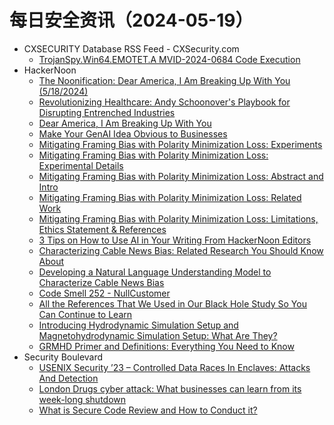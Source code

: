 # 每日安全资讯（2024-05-19）

- CXSECURITY Database RSS Feed - CXSecurity.com
  - [TrojanSpy.Win64.EMOTET.A MVID-2024-0684 Code Execution](https://cxsecurity.com/issue/WLB-2024050050)
- HackerNoon
  - [The Noonification: Dear America, I Am Breaking Up With You (5/18/2024)](https://hackernoon.com/5-18-2024-noonification?source=rss)
  - [Revolutionizing Healthcare: Andy Schoonover's Playbook for Disrupting Entrenched Industries](https://hackernoon.com/revolutionizing-healthcare-andy-schoonovers-playbook-for-disrupting-entrenched-industries?source=rss)
  - [Dear America, I Am Breaking Up With You](https://hackernoon.com/dear-america-i-am-breaking-up-with-you?source=rss)
  - [Make Your GenAI Idea Obvious to Businesses](https://hackernoon.com/make-your-genai-idea-obvious-to-businesses?source=rss)
  - [Mitigating Framing Bias with Polarity Minimization Loss: Experiments](https://hackernoon.com/mitigating-framing-bias-with-polarity-minimization-loss-experiments?source=rss)
  - [Mitigating Framing Bias with Polarity Minimization Loss: Experimental Details](https://hackernoon.com/mitigating-framing-bias-with-polarity-minimization-loss-experimental-details?source=rss)
  - [Mitigating Framing Bias with Polarity Minimization Loss: Abstract and Intro](https://hackernoon.com/mitigating-framing-bias-with-polarity-minimization-loss-abstract-and-intro?source=rss)
  - [Mitigating Framing Bias with Polarity Minimization Loss: Related Work](https://hackernoon.com/mitigating-framing-bias-with-polarity-minimization-loss-related-work?source=rss)
  - [Mitigating Framing Bias with Polarity Minimization Loss: Limitations, Ethics Statement & References](https://hackernoon.com/mitigating-framing-bias-with-polarity-minimization-loss-limitations-ethics-statement-and-references?source=rss)
  - [3 Tips on How to Use AI in Your Writing From HackerNoon Editors](https://hackernoon.com/3-tips-on-how-to-use-ai-in-your-writing-from-hackernoon-editors?source=rss)
  - [Characterizing Cable News Bias: Related Research You Should Know About](https://hackernoon.com/characterizing-cable-news-bias-related-research-you-should-know-about?source=rss)
  - [Developing a Natural Language Understanding Model to Characterize Cable News Bias](https://hackernoon.com/developing-a-natural-language-understanding-model-to-characterize-cable-news-bias?source=rss)
  - [Code Smell 252 - NullCustomer](https://hackernoon.com/code-smell-252-nullcustomer?source=rss)
  - [All the References That We Used in Our Black Hole Study So You Can Continue to Learn](https://hackernoon.com/all-the-references-that-we-used-in-our-black-hole-study-so-you-can-continue-to-learn?source=rss)
  - [Introducing Hydrodynamic Simulation Setup and  Magnetohydrodynamic Simulation Setup: What Are They?](https://hackernoon.com/introducing-hydrodynamic-simulation-setup-and-magnetohydrodynamic-simulation-setup-what-are-they?source=rss)
  - [GRMHD Primer and Definitions: Everything You Need to Know](https://hackernoon.com/grmhd-primer-and-definitions-everything-you-need-to-know?source=rss)
- Security Boulevard
  - [USENIX Security ’23 – Controlled Data Races In Enclaves: Attacks And Detection](https://securityboulevard.com/2024/05/usenix-security-23-controlled-data-races-in-enclaves-attacks-and-detection/)
  - [London Drugs cyber attack: What businesses can learn from its week-long shutdown](https://securityboulevard.com/2024/05/london-drugs-cyber-attack-what-businesses-can-learn-from-its-week-long-shutdown/)
  - [What is Secure Code Review and How to Conduct it?](https://securityboulevard.com/2024/05/what-is-secure-code-review-and-how-to-conduct-it/)
